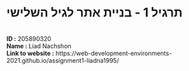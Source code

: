 # תרגיל 1 - בניית אתר לגיל השלישי
</br>
<b>
ID :</b> 
 205890320
</br>
<b>
Name :</b>
 Liad Nachshon
</br>
<b>
Link to website :</b>
https://web-development-environments-2021.github.io/assignment1-liadna1995/
